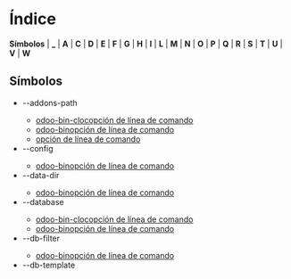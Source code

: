 # Índice

**Símbolos** | **_** | **A** | **C** | **D** | **E** | **F** | **G** | **H** | **I** | **L** | **M** | **N** | **O** | **P** | **Q** | **R** | **S** | **T** | **U** | **V** | **W**

## Símbolos

  * \--addons-path <directories>
    * [odoo-bin-clocopción de línea de comando](developer/reference/cli.html#cmdoption-odoo-bin-cloc-addons-path)
    * [odoo-binopción de línea de comando](developer/reference/cli.html#cmdoption-odoo-bin-addons-path)
    * [opción de línea de comando](developer/tutorials/getting_started/02_setup.html#cmdoption-addons-path)
  * \--config <config>
    * [odoo-binopción de línea de comando](developer/reference/cli.html#cmdoption-odoo-bin-c)
  * \--data-dir <data-dir-path>
    * [odoo-binopción de línea de comando](developer/reference/cli.html#cmdoption-odoo-bin-D)
  * \--database <database>
    * [odoo-bin-clocopción de línea de comando](developer/reference/cli.html#cmdoption-odoo-bin-cloc-d)
    * [odoo-binopción de línea de comando](developer/reference/cli.html#cmdoption-odoo-bin-d)
  * \--db-filter <filter>
    * [odoo-binopción de línea de comando](developer/reference/cli.html#cmdoption-odoo-bin-db-filter)
  * \--db-template <template>
    * [odoo-binopción de línea de comando](developer/reference/cli.html#cmdoption-odoo-bin-db-template)
  * \--db_host <hostname>
    * [odoo-binopción de línea de comando](developer/reference/cli.html#cmdoption-odoo-bin-db_host)
  * \--db_password <password>
    * [odoo-binopción de línea de comando](developer/reference/cli.html#cmdoption-odoo-bin-w)
  * \--db_port <port>
    * [odoo-binopción de línea de comando](developer/reference/cli.html#cmdoption-odoo-bin-db_port)
  * \--db_sslmode 
    * [odoo-binopción de línea de comando](developer/reference/cli.html#cmdoption-odoo-bin-db_sslmode)
  * \--db_user <user>
    * [odoo-binopción de línea de comando](developer/reference/cli.html#cmdoption-odoo-bin-r)
  * \--dev <feature,feature,...,feature>
    * [odoo-binopción de línea de comando](developer/reference/cli.html#cmdoption-odoo-bin-dev)
  * \--email-from <address>
    * [odoo-binopción de línea de comando](developer/reference/cli.html#cmdoption-odoo-bin-email-from)
  * \--from-filter <address or domain>
    * [odoo-binopción de línea de comando](developer/reference/cli.html#cmdoption-odoo-bin-from-filter)
  * \--geoip-db <path>
    * [odoo-binopción de línea de comando](developer/reference/cli.html#cmdoption-odoo-bin-geoip-db)
  * \--gevent-port <port>
    * [odoo-binopción de línea de comando](developer/reference/cli.html#cmdoption-odoo-bin-gevent-port)
  * \--help 
    * [odoo-binopción de línea de comando](developer/reference/cli.html#cmdoption-odoo-bin-h)
  * \--http-interface <interface>
    * [odoo-binopción de línea de comando](developer/reference/cli.html#cmdoption-odoo-bin-http-interface)
  * \--http-port <port>
    * [odoo-binopción de línea de comando](developer/reference/cli.html#cmdoption-odoo-bin-http-port)
  * \--i18n-export <filename>
    * [odoo-binopción de línea de comando](developer/reference/cli.html#cmdoption-odoo-bin-i18n-export)
  * \--i18n-import <filename>
    * [odoo-binopción de línea de comando](developer/reference/cli.html#cmdoption-odoo-bin-i18n-import)
  * \--i18n-overwrite 
    * [odoo-binopción de línea de comando](developer/reference/cli.html#cmdoption-odoo-bin-i18n-overwrite)
  * \--init <modules>
    * [odoo-binopción de línea de comando](developer/reference/cli.html#cmdoption-odoo-bin-i)
  * \--language <language>
    * [odoo-binopción de línea de comando](developer/reference/cli.html#cmdoption-odoo-bin-l)
  * \--limit-memory-hard <limit>
    * [odoo-binopción de línea de comando](developer/reference/cli.html#cmdoption-odoo-bin-limit-memory-hard)
  * \--limit-memory-soft <limit>
    * [odoo-binopción de línea de comando](developer/reference/cli.html#cmdoption-odoo-bin-limit-memory-soft)
  * \--limit-request <limit>
    * [odoo-binopción de línea de comando](developer/reference/cli.html#cmdoption-odoo-bin-limit-request)
  * \--limit-time-cpu <limit>
    * [odoo-binopción de línea de comando](developer/reference/cli.html#cmdoption-odoo-bin-limit-time-cpu)
    * [opción de línea de comando](developer/tutorials/getting_started/02_setup.html#cmdoption-limit-time-cpu)
  * \--limit-time-real <limit>
    * [odoo-binopción de línea de comando](developer/reference/cli.html#cmdoption-odoo-bin-limit-time-real)
    * [opción de línea de comando](developer/tutorials/getting_started/02_setup.html#cmdoption-limit-time-real)
  * \--load <modules>
    * [odoo-binopción de línea de comando](developer/reference/cli.html#cmdoption-odoo-bin-load)
  * \--load-language <languages>
    * [odoo-binopción de línea de comando](developer/reference/cli.html#cmdoption-odoo-bin-load-language)
  * \--log-db <dbname>
    * [odoo-binopción de línea de comando](developer/reference/cli.html#cmdoption-odoo-bin-log-db)
  * \--log-handler <handler-spec>
    * [odoo-binopción de línea de comando](developer/reference/cli.html#cmdoption-odoo-bin-log-handler)
  * \--log-level <level>
    * [odoo-binopción de línea de comando](developer/reference/cli.html#cmdoption-odoo-bin-log-level)
  * \--log-sql 
    * [odoo-binopción de línea de comando](developer/reference/cli.html#cmdoption-odoo-bin-log-sql)
  * \--log-web 
    * [odoo-binopción de línea de comando](developer/reference/cli.html#cmdoption-odoo-bin-log-web)
  * \--logfile <file>
    * [odoo-binopción de línea de comando](developer/reference/cli.html#cmdoption-odoo-bin-logfile)
  * \--max-cron-threads <count>
    * [odoo-binopción de línea de comando](developer/reference/cli.html#cmdoption-odoo-bin-max-cron-threads)
  * \--models 
    * [odoo-bin-populateopción de línea de comando](developer/reference/cli.html#cmdoption-odoo-bin-populate-models)
  * \--modules 
    * [odoo-binopción de línea de comando](developer/reference/cli.html#cmdoption-odoo-bin-modules)
  * \--no-database-list 
    * [odoo-binopción de línea de comando](developer/reference/cli.html#cmdoption-odoo-bin-no-database-list)
  * \--no-http 
    * [odoo-binopción de línea de comando](developer/reference/cli.html#cmdoption-odoo-bin-no-http)
  * \--path <path>
    * [odoo-bin-clocopción de línea de comando](developer/reference/cli.html#cmdoption-odoo-bin-cloc-p)

|

  * \--pg_path </path/to/postgresql/binaries>
    * [odoo-binopción de línea de comando](developer/reference/cli.html#cmdoption-odoo-bin-pg_path)
  * \--pidfile=<pidfile>
    * [odoo-binopción de línea de comando](developer/reference/cli.html#cmdoption-odoo-bin-pidfile)
  * \--proxy-mode 
    * [odoo-binopción de línea de comando](developer/reference/cli.html#cmdoption-odoo-bin-proxy-mode)
  * \--save 
    * [odoo-binopción de línea de comando](developer/reference/cli.html#cmdoption-odoo-bin-s)
  * \--screencasts 
    * [odoo-binopción de línea de comando](developer/reference/cli.html#cmdoption-odoo-bin-screencasts)
  * \--screenshots 
    * [odoo-binopción de línea de comando](developer/reference/cli.html#cmdoption-odoo-bin-screenshots)
  * \--shell-interface (ipython|ptpython|bpython|python) 
    * [odoo-binopción de línea de comando](developer/reference/cli.html#cmdoption-odoo-bin-shell-interface)
  * \--size (small|medium|large) 
    * [odoo-bin-populateopción de línea de comando](developer/reference/cli.html#cmdoption-odoo-bin-populate-size)
  * \--smtp <server>
    * [odoo-binopción de línea de comando](developer/reference/cli.html#cmdoption-odoo-bin-smtp)
  * \--smtp-password <password>
    * [odoo-binopción de línea de comando](developer/reference/cli.html#cmdoption-odoo-bin-smtp-password)
  * \--smtp-port <port>
    * [odoo-binopción de línea de comando](developer/reference/cli.html#cmdoption-odoo-bin-smtp-port)
  * \--smtp-ssl 
    * [odoo-binopción de línea de comando](developer/reference/cli.html#cmdoption-odoo-bin-smtp-ssl)
  * \--smtp-ssl-certificate-filename <path/to/cert.pem>
    * [odoo-binopción de línea de comando](developer/reference/cli.html#cmdoption-odoo-bin-smtp-ssl-certificate-filename)
  * \--smtp-ssl-private-key-filename <path/to/key.pem>
    * [odoo-binopción de línea de comando](developer/reference/cli.html#cmdoption-odoo-bin-smtp-ssl-private-key-filename)
  * \--smtp-user <name>
    * [odoo-binopción de línea de comando](developer/reference/cli.html#cmdoption-odoo-bin-smtp-user)
  * \--stop-after-init 
    * [odoo-binopción de línea de comando](developer/reference/cli.html#cmdoption-odoo-bin-stop-after-init)
  * \--syslog 
    * [odoo-binopción de línea de comando](developer/reference/cli.html#cmdoption-odoo-bin-syslog)
  * \--test-enable 
    * [odoo-binopción de línea de comando](developer/reference/cli.html#cmdoption-odoo-bin-test-enable)
  * \--test-file <file>
    * [odoo-binopción de línea de comando](developer/reference/cli.html#cmdoption-odoo-bin-test-file)
  * \--test-tags [-][tag][/module][:class][.method] 
    * [odoo-binopción de línea de comando](developer/reference/cli.html#cmdoption-odoo-bin-test-tags)
  * \--unaccent 
    * [odoo-binopción de línea de comando](developer/reference/cli.html#cmdoption-odoo-bin-unaccent)
  * \--update <modules>
    * [odoo-binopción de línea de comando](developer/reference/cli.html#cmdoption-odoo-bin-u)
  * \--upgrade-path <upgrade_path>
    * [odoo-binopción de línea de comando](developer/reference/cli.html#cmdoption-odoo-bin-upgrade-path)
  * \--verbose 
    * [odoo-bin-clocopción de línea de comando](developer/reference/cli.html#cmdoption-odoo-bin-cloc-v)
  * \--version 
    * [odoo-binopción de línea de comando](developer/reference/cli.html#cmdoption-odoo-bin-version)
  * \--without-demo 
    * [odoo-binopción de línea de comando](developer/reference/cli.html#cmdoption-odoo-bin-without-demo)
  * \--workers <count>
    * [odoo-binopción de línea de comando](developer/reference/cli.html#cmdoption-odoo-bin-workers)
  * \--x-sendfile 
    * [odoo-binopción de línea de comando](developer/reference/cli.html#cmdoption-odoo-bin-x-sendfile)
  * -c <config>
    * [odoo-binopción de línea de comando](developer/reference/cli.html#cmdoption-odoo-bin-c)
  * -c <directories>
    * [odoo-bin-clocopción de línea de comando](developer/reference/cli.html#cmdoption-odoo-bin-cloc-c)
  * -D <data-dir-path>
    * [odoo-binopción de línea de comando](developer/reference/cli.html#cmdoption-odoo-bin-D)
  * -d <database>
    * [odoo-bin-clocopción de línea de comando](developer/reference/cli.html#cmdoption-odoo-bin-cloc-d)
    * [odoo-binopción de línea de comando](developer/reference/cli.html#cmdoption-odoo-bin-d)
    * [opción de línea de comando](developer/tutorials/getting_started/02_setup.html#cmdoption-d)
  * -h 
    * [odoo-binopción de línea de comando](developer/reference/cli.html#cmdoption-odoo-bin-h)
  * -i <modules>
    * [odoo-binopción de línea de comando](developer/reference/cli.html#cmdoption-odoo-bin-i)
  * -l 
    * [odoo-binopción de línea de comando](developer/reference/cli.html#cmdoption-odoo-bin-l)
  * -p <path>
    * [odoo-bin-clocopción de línea de comando](developer/reference/cli.html#cmdoption-odoo-bin-cloc-p)
  * -p <port>
    * [odoo-binopción de línea de comando](developer/reference/cli.html#cmdoption-odoo-bin-p)
  * -r <user>
    * [odoo-binopción de línea de comando](developer/reference/cli.html#cmdoption-odoo-bin-r)
  * -s 
    * [odoo-binopción de línea de comando](developer/reference/cli.html#cmdoption-odoo-bin-s)
  * -t <template>
    * [odoo-bin-scaffoldopción de línea de comando](developer/reference/cli.html#cmdoption-odoo-bin-scaffold-t)
  * -u <modules>
    * [odoo-binopción de línea de comando](developer/reference/cli.html#cmdoption-odoo-bin-u)
  * -v 
    * [odoo-bin-clocopción de línea de comando](developer/reference/cli.html#cmdoption-odoo-bin-cloc-v)
  * -w <password>
    * [odoo-binopción de línea de comando](developer/reference/cli.html#cmdoption-odoo-bin-w)
  * [<newEffectFunction>() (función incorporada)](developer/reference/frontend/services.html#newEffectFunction)
  * [[Rendering]() (función incorporada)](developer/reference/frontend/javascript_reference.html#Rendering)

  
---|---  
  
## _

  * [_get_alias_model_name()](developer/reference/backend/mixins.html#get_alias_model_name)
  * [_get_alias_values()](developer/reference/backend/mixins.html#get_alias_values)
  * [_notify_get_action_link()](developer/reference/backend/mixins.html#notify_get_action_link)

|

  * [_notify_get_groups()](developer/reference/backend/mixins.html#notify_get_groups)
  * [_render()](developer/reference/frontend/qweb.html#render)
  * [_track_subtype()](developer/reference/backend/mixins.html#track_subtype)

  
---|---  
  
## A

  * [active (atributo de odoo.models.Model)](developer/reference/backend/orm.html#odoo.models.Model.active)
  * [add() (función incorporada)](developer/reference/frontend/services.html#add)
  * [addContact() (función incorporada)](developer/reference/frontend/mobile.html#addContact)

|

  * [and() (método estático de Domain)](developer/reference/frontend/framework_overview.html#Domain.and)
  * [async (variable global o constante)](developer/reference/frontend/services.html#async)
  * [async get() (función incorporada)](developer/reference/frontend/services.html#async-get)
  * [async post() (función incorporada)](developer/reference/frontend/services.html#async-post)

  
---|---  
  
## C

  * c(ontinue) 
    * [opción de línea de comando](developer/tutorials/getting_started/02_setup.html#cmdoption-arg-c-ontinue)
  * [category_id (atributo de res.groups)](developer/reference/backend/security.html#res.groups.category_id)
  * [combine() (método estático de Domain)](developer/reference/frontend/framework_overview.html#Domain.combine)
  * [comment (atributo de res.groups)](developer/reference/backend/security.html#res.groups.comment)

|

  * [company_id (atributo de odoo.models.Model)](developer/reference/backend/orm.html#odoo.models.Model.company_id)
  * [core.qweb (atributo de core)](developer/reference/frontend/qweb.html#core.qweb)
  * [create_date (atributo de odoo.models.Model)](developer/reference/backend/orm.html#odoo.models.Model.create_date)
  * [create_uid (atributo de odoo.models.Model)](developer/reference/backend/orm.html#odoo.models.Model.create_uid)
  * [current (variable global o constante)](developer/reference/frontend/services.html#current)

  
---|---  
  
## D

  * d(own) 
    * [opción de línea de comando](developer/tutorials/getting_started/02_setup.html#cmdoption-arg-d-own)
  * [deleteCookie() (función incorporada)](developer/reference/frontend/services.html#deleteCookie)
  * [dependencies (variable global o constante)](developer/reference/frontend/services.html#dependencies)

|

  * destination (default=current directory) 
    * [odoo-bin-scaffoldopción de línea de comando](developer/reference/cli.html#cmdoption-odoo-bin-scaffold-arg-destination)
  * [Domain() (clase)](developer/reference/frontend/framework_overview.html#Domain)
  * [domain_force (atributo de ir.rule)](developer/reference/backend/security.html#ir.rule.domain_force)

  
---|---  
  
## E

  * [effectService.add() (método de effectService)](developer/reference/frontend/services.html#effectService.add)
  * [env (en el módulo odoo.models)](developer/reference/backend/orm.html#odoo.models.env)
  * [evaluate() (función incorporada)](developer/reference/frontend/framework_overview.html#evaluate)

|

  * [evaluateExpr() (función incorporada)](developer/reference/frontend/framework_overview.html#evaluateExpr)
  * [**external id**](developer/glossary.html#term-external-id)
  * [**external identifier**](developer/glossary.html#term-external-identifier)
  * [**external identifiers**](developer/glossary.html#term-external-identifiers)

  
---|---  
  
## F

  * [**format string**](developer/glossary.html#term-format-string)

|

  * [format() (función incorporada)](developer/reference/frontend/registries.html#format)

  
---|---  
  
## G

  * [**Geographic Information System**](developer/glossary.html#term-Geographic-Information-System)
  * [getParts() (función incorporada)](developer/reference/frontend/services.html#getParts)
  * [**GIS**](developer/glossary.html#term-GIS)

|

  * [global (atributo de ir.rule)](developer/reference/backend/security.html#ir.rule.global)
  * [group_id (atributo de ir.model.access)](developer/reference/backend/security.html#ir.model.access.group_id)
  * [groups (atributo de ir.rule)](developer/reference/backend/security.html#ir.rule.groups)

  
---|---  
  
## H

  * h(elp) [command] 
    * [opción de línea de comando](developer/tutorials/getting_started/02_setup.html#cmdoption-arg-h-elp)

|

  * [hasGroup() (función incorporada)](developer/reference/frontend/services.html#hasGroup)

  
---|---  
  
## I

  * [id (atributo de odoo.models.Model)](developer/reference/backend/orm.html#odoo.models.Model.id)
  * [implied_ids (atributo de res.groups)](developer/reference/backend/security.html#res.groups.implied_ids)

|

  * [ir.model.access (clase incorporada)](developer/reference/backend/security.html#ir.model.access)
  * [ir.rule (clase incorporada)](developer/reference/backend/security.html#ir.rule)

  
---|---  
  
## L

  * [loadAssets() (función incorporada)](developer/reference/frontend/assets.html#loadAssets)

  
---  
  
## M

  * [message_new()](developer/reference/backend/mixins.html#message_new)
  * [message_post()](developer/reference/backend/mixins.html#message_post)
  * [message_post_with_template()](developer/reference/backend/mixins.html#message_post_with_template)
  * [message_subscribe()](developer/reference/backend/mixins.html#message_subscribe)
  * [message_unsubscribe()](developer/reference/backend/mixins.html#message_unsubscribe)
  * [message_unsubscribe_users()](developer/reference/backend/mixins.html#message_unsubscribe_users)

|

  * [message_update()](developer/reference/backend/mixins.html#message_update)
  * [migrate()](developer/reference/upgrades/upgrade_scripts.html#migrate)
  * [**minification**](developer/glossary.html#term-minification)
  * [**minified**](developer/glossary.html#term-minified)
  * [model_id (atributo de ir.model.access)](developer/reference/backend/security.html#ir.model.access.model_id)
    * [(atributo de ir.rule)](developer/reference/backend/security.html#ir.rule.model_id)

  
---|---  
  
## N

  * n(ext) 
    * [opción de línea de comando](developer/tutorials/getting_started/02_setup.html#cmdoption-arg-n-ext)
  * [name (atributo de ir.model.access)](developer/reference/backend/security.html#ir.model.access.name)
    * [(atributo de ir.rule)](developer/reference/backend/security.html#ir.rule.name)
    * [(atributo de odoo.models.Model)](developer/reference/backend/orm.html#odoo.models.Model.name)
    * [(atributo de res.groups)](developer/reference/backend/security.html#res.groups.name)

|

  * name (required) 
    * [odoo-bin-scaffoldopción de línea de comando](developer/reference/cli.html#cmdoption-odoo-bin-scaffold-arg-name)
  * [not() (método estático de Domain)](developer/reference/frontend/framework_overview.html#Domain.not)

  
---|---  
  
## O

  * odoo-bin-clocopción de línea de comando 
    * [\--addons-path <directories>](developer/reference/cli.html#cmdoption-odoo-bin-cloc-addons-path)
    * [\--database <database>](developer/reference/cli.html#cmdoption-odoo-bin-cloc-d)
    * [\--path <path>](developer/reference/cli.html#cmdoption-odoo-bin-cloc-p)
    * [\--verbose](developer/reference/cli.html#cmdoption-odoo-bin-cloc-v)
    * [-c <directories>](developer/reference/cli.html#cmdoption-odoo-bin-cloc-c)
    * [-d <database>](developer/reference/cli.html#cmdoption-odoo-bin-cloc-d)
    * [-p <path>](developer/reference/cli.html#cmdoption-odoo-bin-cloc-p)
    * [-v](developer/reference/cli.html#cmdoption-odoo-bin-cloc-v)
  * odoo-bin-populateopción de línea de comando 
    * [\--models](developer/reference/cli.html#cmdoption-odoo-bin-populate-models)
    * [\--size (small|medium|large)](developer/reference/cli.html#cmdoption-odoo-bin-populate-size)
  * odoo-bin-scaffoldopción de línea de comando 
    * [-t <template>](developer/reference/cli.html#cmdoption-odoo-bin-scaffold-t)
    * [destination (default=current directory)](developer/reference/cli.html#cmdoption-odoo-bin-scaffold-arg-destination)
    * [name (required)](developer/reference/cli.html#cmdoption-odoo-bin-scaffold-arg-name)
  * odoo-binopción de línea de comando 
    * [\--addons-path <directories>](developer/reference/cli.html#cmdoption-odoo-bin-addons-path)
    * [\--config <config>](developer/reference/cli.html#cmdoption-odoo-bin-c)
    * [\--data-dir <data-dir-path>](developer/reference/cli.html#cmdoption-odoo-bin-D)
    * [\--database <database>](developer/reference/cli.html#cmdoption-odoo-bin-d)
    * [\--db-filter <filter>](developer/reference/cli.html#cmdoption-odoo-bin-db-filter)
    * [\--db-template <template>](developer/reference/cli.html#cmdoption-odoo-bin-db-template)
    * [\--db_host <hostname>](developer/reference/cli.html#cmdoption-odoo-bin-db_host)
    * [\--db_password <password>](developer/reference/cli.html#cmdoption-odoo-bin-w)
    * [\--db_port <port>](developer/reference/cli.html#cmdoption-odoo-bin-db_port)
    * [\--db_sslmode](developer/reference/cli.html#cmdoption-odoo-bin-db_sslmode)
    * [\--db_user <user>](developer/reference/cli.html#cmdoption-odoo-bin-r)
    * [\--dev <feature,feature,...,feature>](developer/reference/cli.html#cmdoption-odoo-bin-dev)
    * [\--email-from <address>](developer/reference/cli.html#cmdoption-odoo-bin-email-from)
    * [\--from-filter <address or domain>](developer/reference/cli.html#cmdoption-odoo-bin-from-filter)
    * [\--geoip-db <path>](developer/reference/cli.html#cmdoption-odoo-bin-geoip-db)
    * [\--gevent-port <port>](developer/reference/cli.html#cmdoption-odoo-bin-gevent-port)
    * [\--help](developer/reference/cli.html#cmdoption-odoo-bin-h)
    * [\--http-interface <interface>](developer/reference/cli.html#cmdoption-odoo-bin-http-interface)
    * [\--http-port <port>](developer/reference/cli.html#cmdoption-odoo-bin-http-port)
    * [\--i18n-export <filename>](developer/reference/cli.html#cmdoption-odoo-bin-i18n-export)
    * [\--i18n-import <filename>](developer/reference/cli.html#cmdoption-odoo-bin-i18n-import)
    * [\--i18n-overwrite](developer/reference/cli.html#cmdoption-odoo-bin-i18n-overwrite)
    * [\--init <modules>](developer/reference/cli.html#cmdoption-odoo-bin-i)
    * [\--language <language>](developer/reference/cli.html#cmdoption-odoo-bin-l)
    * [\--limit-memory-hard <limit>](developer/reference/cli.html#cmdoption-odoo-bin-limit-memory-hard)
    * [\--limit-memory-soft <limit>](developer/reference/cli.html#cmdoption-odoo-bin-limit-memory-soft)
    * [\--limit-request <limit>](developer/reference/cli.html#cmdoption-odoo-bin-limit-request)
    * [\--limit-time-cpu <limit>](developer/reference/cli.html#cmdoption-odoo-bin-limit-time-cpu)
    * [\--limit-time-real <limit>](developer/reference/cli.html#cmdoption-odoo-bin-limit-time-real)
    * [\--load <modules>](developer/reference/cli.html#cmdoption-odoo-bin-load)
    * [\--load-language <languages>](developer/reference/cli.html#cmdoption-odoo-bin-load-language)
    * [\--log-db <dbname>](developer/reference/cli.html#cmdoption-odoo-bin-log-db)
    * [\--log-handler <handler-spec>](developer/reference/cli.html#cmdoption-odoo-bin-log-handler)
    * [\--log-level <level>](developer/reference/cli.html#cmdoption-odoo-bin-log-level)
    * [\--log-sql](developer/reference/cli.html#cmdoption-odoo-bin-log-sql)
    * [\--log-web](developer/reference/cli.html#cmdoption-odoo-bin-log-web)
    * [\--logfile <file>](developer/reference/cli.html#cmdoption-odoo-bin-logfile)
    * [\--max-cron-threads <count>](developer/reference/cli.html#cmdoption-odoo-bin-max-cron-threads)
    * [\--modules](developer/reference/cli.html#cmdoption-odoo-bin-modules)
    * [\--no-database-list](developer/reference/cli.html#cmdoption-odoo-bin-no-database-list)
    * [\--no-http](developer/reference/cli.html#cmdoption-odoo-bin-no-http)
    * [\--pg_path </path/to/postgresql/binaries>](developer/reference/cli.html#cmdoption-odoo-bin-pg_path)
    * [\--pidfile=<pidfile>](developer/reference/cli.html#cmdoption-odoo-bin-pidfile)
    * [\--proxy-mode](developer/reference/cli.html#cmdoption-odoo-bin-proxy-mode)
    * [\--save](developer/reference/cli.html#cmdoption-odoo-bin-s)
    * [\--screencasts](developer/reference/cli.html#cmdoption-odoo-bin-screencasts)
    * [\--screenshots](developer/reference/cli.html#cmdoption-odoo-bin-screenshots)
    * [\--shell-interface (ipython|ptpython|bpython|python)](developer/reference/cli.html#cmdoption-odoo-bin-shell-interface)
    * [\--smtp <server>](developer/reference/cli.html#cmdoption-odoo-bin-smtp)
    * [\--smtp-password <password>](developer/reference/cli.html#cmdoption-odoo-bin-smtp-password)
    * [\--smtp-port <port>](developer/reference/cli.html#cmdoption-odoo-bin-smtp-port)
    * [\--smtp-ssl](developer/reference/cli.html#cmdoption-odoo-bin-smtp-ssl)
    * [\--smtp-ssl-certificate-filename <path/to/cert.pem>](developer/reference/cli.html#cmdoption-odoo-bin-smtp-ssl-certificate-filename)
    * [\--smtp-ssl-private-key-filename <path/to/key.pem>](developer/reference/cli.html#cmdoption-odoo-bin-smtp-ssl-private-key-filename)
    * [\--smtp-user <name>](developer/reference/cli.html#cmdoption-odoo-bin-smtp-user)
    * [\--stop-after-init](developer/reference/cli.html#cmdoption-odoo-bin-stop-after-init)
    * [\--syslog](developer/reference/cli.html#cmdoption-odoo-bin-syslog)
    * [\--test-enable](developer/reference/cli.html#cmdoption-odoo-bin-test-enable)
    * [\--test-file <file>](developer/reference/cli.html#cmdoption-odoo-bin-test-file)
    * [\--test-tags [-][tag][/module][:class][.method]](developer/reference/cli.html#cmdoption-odoo-bin-test-tags)
    * [\--unaccent](developer/reference/cli.html#cmdoption-odoo-bin-unaccent)
    * [\--update <modules>](developer/reference/cli.html#cmdoption-odoo-bin-u)
    * [\--upgrade-path <upgrade_path>](developer/reference/cli.html#cmdoption-odoo-bin-upgrade-path)
    * [\--version](developer/reference/cli.html#cmdoption-odoo-bin-version)
    * [\--without-demo](developer/reference/cli.html#cmdoption-odoo-bin-without-demo)
    * [\--workers <count>](developer/reference/cli.html#cmdoption-odoo-bin-workers)
    * [\--x-sendfile](developer/reference/cli.html#cmdoption-odoo-bin-x-sendfile)
    * [-c <config>](developer/reference/cli.html#cmdoption-odoo-bin-c)
    * [-D <data-dir-path>](developer/reference/cli.html#cmdoption-odoo-bin-D)
    * [-d <database>](developer/reference/cli.html#cmdoption-odoo-bin-d)
    * [-h](developer/reference/cli.html#cmdoption-odoo-bin-h)
    * [-i <modules>](developer/reference/cli.html#cmdoption-odoo-bin-i)
    * [-l](developer/reference/cli.html#cmdoption-odoo-bin-l)
    * [-p <port>](developer/reference/cli.html#cmdoption-odoo-bin-p)
    * [-r <user>](developer/reference/cli.html#cmdoption-odoo-bin-r)
    * [-s](developer/reference/cli.html#cmdoption-odoo-bin-s)
    * [-u <modules>](developer/reference/cli.html#cmdoption-odoo-bin-u)
    * [-w <password>](developer/reference/cli.html#cmdoption-odoo-bin-w)

|

  * opción de línea de comando 
    * [\--addons-path <directories>](developer/tutorials/getting_started/02_setup.html#cmdoption-addons-path)
    * [\--limit-time-cpu <limit>](developer/tutorials/getting_started/02_setup.html#cmdoption-limit-time-cpu)
    * [\--limit-time-real <limit>](developer/tutorials/getting_started/02_setup.html#cmdoption-limit-time-real)
    * [-d <database>](developer/tutorials/getting_started/02_setup.html#cmdoption-d)
    * [c(ontinue)](developer/tutorials/getting_started/02_setup.html#cmdoption-arg-c-ontinue)
    * [d(own)](developer/tutorials/getting_started/02_setup.html#cmdoption-arg-d-own)
    * [h(elp) [command]](developer/tutorials/getting_started/02_setup.html#cmdoption-arg-h-elp)
    * [n(ext)](developer/tutorials/getting_started/02_setup.html#cmdoption-arg-n-ext)
    * [pp expression](developer/tutorials/getting_started/02_setup.html#cmdoption-arg-pp)
    * [q(uit)](developer/tutorials/getting_started/02_setup.html#cmdoption-arg-q-uit)
    * [s(tep)](developer/tutorials/getting_started/02_setup.html#cmdoption-arg-s-tep)
    * [u(p)](developer/tutorials/getting_started/02_setup.html#cmdoption-arg-u-p)
    * [w(here)](developer/tutorials/getting_started/02_setup.html#cmdoption-arg-w-here)
  * [or() (método estático de Domain)](developer/reference/frontend/framework_overview.html#Domain.or)

  
---|---  
  
## P

  * [parent_id (atributo de odoo.models.Model)](developer/reference/backend/orm.html#odoo.models.Model.parent_id)
  * [parent_path (atributo de odoo.models.Model)](developer/reference/backend/orm.html#odoo.models.Model.parent_path)
  * [parse() (función incorporada)](developer/reference/frontend/framework_overview.html#parse)
  * [parseExpr() (función incorporada)](developer/reference/frontend/framework_overview.html#parseExpr)
  * [patch() (función incorporada)](developer/reference/frontend/patching_code.html#patch)
  * [perm_create (atributo de ir.model.access)](developer/reference/backend/security.html#ir.model.access.perm_create)
    * [(atributo de ir.rule)](developer/reference/backend/security.html#ir.rule.perm_create)
  * [perm_read (atributo de ir.model.access)](developer/reference/backend/security.html#ir.model.access.perm_read)
    * [(atributo de ir.rule)](developer/reference/backend/security.html#ir.rule.perm_read)

|

  * [perm_unlink (atributo de ir.model.access)](developer/reference/backend/security.html#ir.model.access.perm_unlink)
    * [(atributo de ir.rule)](developer/reference/backend/security.html#ir.rule.perm_unlink)
  * [perm_write (atributo de ir.model.access)](developer/reference/backend/security.html#ir.model.access.perm_write)
    * [(atributo de ir.rule)](developer/reference/backend/security.html#ir.rule.perm_write)
  * pp expression 
    * [opción de línea de comando](developer/tutorials/getting_started/02_setup.html#cmdoption-arg-pp)
  * [pushState() (función incorporada)](developer/reference/frontend/services.html#pushState)

  
---|---  
  
## Q

  * q(uit) 
    * [opción de línea de comando](developer/tutorials/getting_started/02_setup.html#cmdoption-arg-q-uit)
  * [QWeb2.Engine() (clase)](developer/reference/frontend/qweb.html#QWeb2.Engine)
  * [QWeb2.Engine.QWeb2.Engine.add_template() (método de QWeb2.Engine.QWeb2.Engine)](developer/reference/frontend/qweb.html#QWeb2.Engine.QWeb2.Engine.add_template)

|

  * [QWeb2.Engine.QWeb2.Engine.debug (atributo de QWeb2.Engine.QWeb2.Engine)](developer/reference/frontend/qweb.html#QWeb2.Engine.QWeb2.Engine.debug)
  * [QWeb2.Engine.QWeb2.Engine.jQuery (atributo de QWeb2.Engine.QWeb2.Engine)](developer/reference/frontend/qweb.html#QWeb2.Engine.QWeb2.Engine.jQuery)
  * [QWeb2.Engine.QWeb2.Engine.prefix (atributo de QWeb2.Engine.QWeb2.Engine)](developer/reference/frontend/qweb.html#QWeb2.Engine.QWeb2.Engine.prefix)
  * [QWeb2.Engine.QWeb2.Engine.preprocess_node (atributo de QWeb2.Engine.QWeb2.Engine)](developer/reference/frontend/qweb.html#QWeb2.Engine.QWeb2.Engine.preprocess_node)
  * [QWeb2.Engine.QWeb2.Engine.render() (método de QWeb2.Engine.QWeb2.Engine)](developer/reference/frontend/qweb.html#QWeb2.Engine.QWeb2.Engine.render)

  
---|---  
  
## R

  * [redirect() (función incorporada)](developer/reference/frontend/services.html#redirect)
  * [Registry() (clase)](developer/reference/frontend/registries.html#Registry)
  * [removeFromContext() (función incorporada)](developer/reference/frontend/services.html#removeFromContext)

|

  * [render()](developer/reference/frontend/qweb.html#id0)
  * [res.groups (clase incorporada)](developer/reference/backend/security.html#res.groups)
  * [rpc() (función incorporada)](developer/reference/frontend/services.html#rpc)

  
---|---  
  
## S

  * s(tep) 
    * [opción de línea de comando](developer/tutorials/getting_started/02_setup.html#cmdoption-arg-s-tep)
  * [scanBarcode() (función incorporada)](developer/reference/frontend/mobile.html#scanBarcode)
  * [setCookie() (función incorporada)](developer/reference/frontend/services.html#setCookie)
  * [setParts() (función incorporada)](developer/reference/frontend/services.html#setParts)

|

  * [showNotification() (función incorporada)](developer/reference/frontend/mobile.html#showNotification)
  * [showSnackBar() (función incorporada)](developer/reference/frontend/mobile.html#showSnackBar)
  * [showToast() (función incorporada)](developer/reference/frontend/mobile.html#showToast)
  * [start() (función incorporada)](developer/reference/frontend/services.html#start)
  * [state (atributo de odoo.models.Model)](developer/reference/backend/orm.html#odoo.models.Model.state)
  * [switchAccount() (función incorporada)](developer/reference/frontend/mobile.html#switchAccount)

  
---|---  
  
## T

  * [tokenize() (función incorporada)](developer/reference/frontend/framework_overview.html#tokenize)

  
---  
  
## U

  * u(p) 
    * [opción de línea de comando](developer/tutorials/getting_started/02_setup.html#cmdoption-arg-u-p)
  * [unpatch() (función incorporada)](developer/reference/frontend/patching_code.html#unpatch)
  * [updateContext() (función incorporada)](developer/reference/frontend/services.html#updateContext)

|

  * [useAssets() (función incorporada)](developer/reference/frontend/assets.html#useAssets)
  * [useAutofocus() (función incorporada)](developer/reference/frontend/hooks.html#useAutofocus)
  * [useBus() (función incorporada)](developer/reference/frontend/hooks.html#useBus)
  * [usePager() (función incorporada)](developer/reference/frontend/hooks.html#usePager)
  * [usePosition() (función incorporada)](developer/reference/frontend/hooks.html#usePosition)

  
---|---  
  
## V

  * [vibrate() (función incorporada)](developer/reference/frontend/mobile.html#vibrate)

  
---  
  
## W

  * w(here) 
    * [opción de línea de comando](developer/tutorials/getting_started/02_setup.html#cmdoption-arg-w-here)
  * [web.relational_fields.FieldSelection() (clase)](developer/reference/frontend/javascript_reference.html#web.relational_fields.FieldSelection)
  * [web.relational_fields.FieldSelection.placeholder (atributo de web.relational_fields.FieldSelection)](developer/reference/frontend/javascript_reference.html#web.relational_fields.FieldSelection.placeholder)
  * [Widget.$() (método de Widget)](developer/reference/frontend/javascript_reference.html#Widget.)
  * [Widget.$el (atributo de Widget)](developer/reference/frontend/javascript_reference.html#Widget.-el)
  * [Widget.appendTo() (método de Widget)](developer/reference/frontend/javascript_reference.html#Widget.appendTo)
  * [Widget.attributes (atributo de Widget)](developer/reference/frontend/javascript_reference.html#Widget.attributes)
  * [Widget.className (atributo de Widget)](developer/reference/frontend/javascript_reference.html#Widget.className)
  * [Widget.custom_events (atributo de Widget)](developer/reference/frontend/javascript_reference.html#Widget.custom_events)
  * [Widget.destroy() (método de Widget)](developer/reference/frontend/javascript_reference.html#Widget.destroy)
  * [Widget.el (atributo de Widget)](developer/reference/frontend/javascript_reference.html#Widget.el)
  * [Widget.events (atributo de Widget)](developer/reference/frontend/javascript_reference.html#Widget.events)

|

  * [Widget.id (atributo de Widget)](developer/reference/frontend/javascript_reference.html#Widget.id)
  * [Widget.init() (método de Widget)](developer/reference/frontend/javascript_reference.html#Widget.init)
  * [Widget.insertAfter() (método de Widget)](developer/reference/frontend/javascript_reference.html#Widget.insertAfter)
  * [Widget.insertBefore() (método de Widget)](developer/reference/frontend/javascript_reference.html#Widget.insertBefore)
  * [Widget.isDestroyed() (método de Widget)](developer/reference/frontend/javascript_reference.html#Widget.isDestroyed)
  * [Widget.prependTo() (método de Widget)](developer/reference/frontend/javascript_reference.html#Widget.prependTo)
  * [Widget.setElement() (método de Widget)](developer/reference/frontend/javascript_reference.html#Widget.setElement)
  * [Widget.start() (método de Widget)](developer/reference/frontend/javascript_reference.html#Widget.start)
  * [Widget.tagName (atributo de Widget)](developer/reference/frontend/javascript_reference.html#Widget.tagName)
  * [Widget.template (atributo de Widget)](developer/reference/frontend/javascript_reference.html#Widget.template)
  * [Widget.willStart() (método de Widget)](developer/reference/frontend/javascript_reference.html#Widget.willStart)
  * [Widget.xmlDependencies (atributo de Widget)](developer/reference/frontend/javascript_reference.html#Widget.xmlDependencies)
  * [write_date (atributo de odoo.models.Model)](developer/reference/backend/orm.html#odoo.models.Model.write_date)
  * [write_uid (atributo de odoo.models.Model)](developer/reference/backend/orm.html#odoo.models.Model.write_uid)

  
---|---

